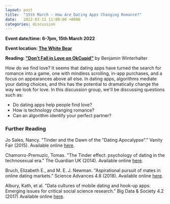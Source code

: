 ```yaml
---
layout: post
title:  "15th March - How Are Dating Apps Changing Romance?"
date:   2022-03-11 11:00:00 +0000
categories: discussion
---
```

**Event date/time: 6-7pm, 15th March 2022**

**Event location: [The White Bear][white-bear-fb]**

**Reading: ["Don’t Fall in Love on OkCupid"][reading-link]** by Benjamin Winterhalter 

How do we find love? It seems that dating apps have turned the search for romance into a game, one with mindless scrolling, in-app purchases, and a focus on appearances above all else. In dating apps, algorithms mediate your dating choices, and this has the potential to dramatically change the way we look for love.  In this discussion group, we'll be discussing questions such as:

- Do dating apps help people find love?
- How is technology changing romance?
- Can an algorithm identify your perfect partner?

### Further Reading

Jo Sales, Nancy. "Tinder and the Dawn of the "Dating Apocalypse"." Vanity Fair (2015). Available online [here](https://www.vanityfair.com/culture/2015/08/tinder-hook-up-culture-end-of-dating).

Chamorro-Premuzic, Tomas. "The Tinder effect: psychology of dating in the technosexual era." The Guardian UK (2014). Available online [here](https://www.theguardian.com/media-network/media-network-blog/2014/jan/17/tinder-dating-psychology-technosexual).

Bruch, Elizabeth E., and M. E. J. Newman. "Aspirational pursuit of mates in online dating markets." Science Advances 4.8 (2018). Available online [here](https://doi.org/10.1126/sciadv.aap9815).

Albury, Kath, et al. "Data cultures of mobile dating and hook-up apps: Emerging issues for critical social science research." Big Data & Society 4.2 (2017) Available online [here](https://doi.org/10.1177/2053951717720950).


[white-bear-fb]: https://www.facebook.com/thewhitebearbristol/
[reading-link]: https://daily.jstor.org/dont-fall-in-love-okcupid/